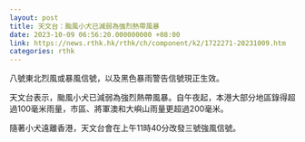 ```yaml
---
layout: post
title: 天文台：颱風小犬已減弱為強烈熱帶風暴
date: 2023-10-09 06:56:20.000000000 +08:00
link: https://news.rthk.hk/rthk/ch/component/k2/1722271-20231009.htm
categories: rthk
---
```


八號東北烈風或暴風信號，以及黑色暴雨警告信號現正生效。

天文台表示，颱風小犬已減弱為強烈熱帶風暴。自午夜起，本港大部分地區錄得超過100毫米雨量，市區、將軍澳和大嶼山雨量更超過200毫米。

隨著小犬遠離香港，天文台會在上午11時40分改發三號強風信號。
